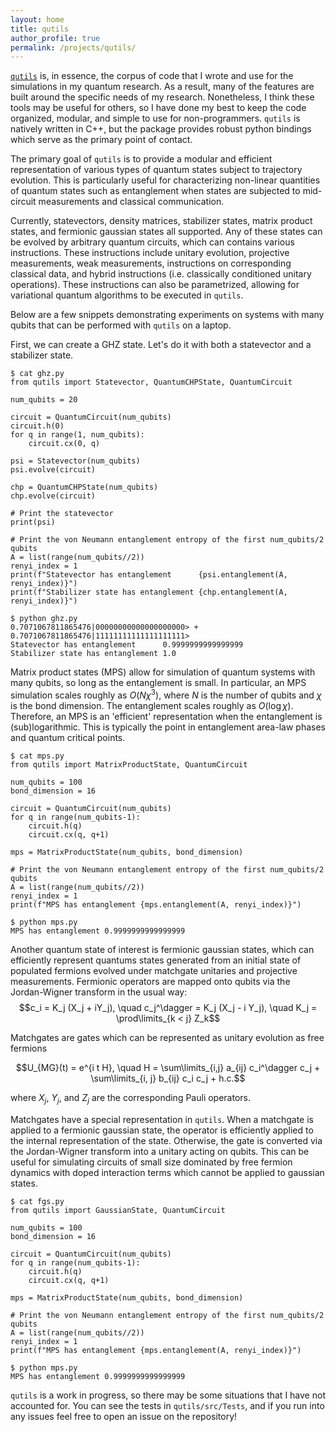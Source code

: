 ```yaml
---
layout: home 
title: qutils
author_profile: true
permalink: /projects/qutils/
---
```



[`qutils`](https://github.com/eliotheinrich/qutils) is, in essence, the corpus of code that I wrote and use for the simulations in my quantum research. As a result,
many of the features are built around the specific needs of my research. Nonetheless, I think these tools may be useful for others,
so I have done my best to keep the code organized, modular, and simple to use for non-programmers. `qutils` is natively written in C++,
but the package provides robust python bindings which serve as the primary point of contact.

The primary goal of `qutils` is to provide a modular and efficient representation of various types of quantum states subject to trajectory evolution. 
This is particularly useful for characterizing non-linear quantities of quantum states such as entanglement when states are subjected to mid-circuit
measurements and classical communication.

Currently, statevectors, density matrices, stabilizer states, matrix product states, and fermionic gaussian states all supported.
Any of these states can be evolved by arbitrary quantum circuits, which can contains various instructions. These instructions include
unitary evolution, projective measurements, weak measurements, instructions on corresponding classical data, and hybrid instructions (i.e.
classically conditioned unitary operations). These instructions can also be parametrized, allowing for variational quantum algorithms
to be executed in `qutils`.

Below are a few snippets demonstrating experiments on systems with many qubits that can be performed with `qutils` on a laptop. 

First, we can create a GHZ state. Let's do it with both a statevector and a stabilizer state.
```
$ cat ghz.py
from qutils import Statevector, QuantumCHPState, QuantumCircuit

num_qubits = 20

circuit = QuantumCircuit(num_qubits)
circuit.h(0)
for q in range(1, num_qubits):
    circuit.cx(0, q)

psi = Statevector(num_qubits)
psi.evolve(circuit)

chp = QuantumCHPState(num_qubits)
chp.evolve(circuit)

# Print the statevector
print(psi)

# Print the von Neumann entanglement entropy of the first num_qubits/2 qubits
A = list(range(num_qubits//2))
renyi_index = 1
print(f"Statevector has entanglement      {psi.entanglement(A, renyi_index)}")
print(f"Stabilizer state has entanglement {chp.entanglement(A, renyi_index)}")

$ python ghz.py
0.7071067811865476|00000000000000000000> + 0.7071067811865476|11111111111111111111>
Statevector has entanglement      0.9999999999999999
Stabilizer state has entanglement 1.0
```

Matrix product states (MPS) allow for simulation of quantum systems with many qubits, so long as the entanglement is small. In particular, 
an MPS simulation scales roughly as $O(N\chi^3)$, where $N$ is the number of qubits and $\chi$ is the bond dimension. The entanglement scales
roughly as $O(\log \chi)$. Therefore, an MPS is an 'efficient' representation when the entanglement is (sub)logarithmic. This is typically the
point in entanglement area-law phases and quantum critical points. 

```
$ cat mps.py
from qutils import MatrixProductState, QuantumCircuit

num_qubits = 100
bond_dimension = 16

circuit = QuantumCircuit(num_qubits)
for q in range(num_qubits-1):
    circuit.h(q)
    circuit.cx(q, q+1)

mps = MatrixProductState(num_qubits, bond_dimension)

# Print the von Neumann entanglement entropy of the first num_qubits/2 qubits
A = list(range(num_qubits//2))
renyi_index = 1
print(f"MPS has entanglement {mps.entanglement(A, renyi_index)}")

$ python mps.py
MPS has entanglement 0.9999999999999999
```

Another quantum state of interest is fermionic gaussian states, which can efficiently represent quantums states generated
from an initial state of populated fermions evolved under matchgate unitaries and projective measurements. Fermionic operators
are mapped onto qubits via the Jordan-Wigner transform in the usual way:
$$c_i = K_j (X_j + iY_j), \quad c_j^\dagger = K_j (X_j - i Y_j), \quad K_j = \prod\limits_{k < j} Z_k$$

Matchgates are gates which can be represented as unitary evolution as free fermions

$$U_{MG}(t) = e^{i t H}, \quad H = \sum\limits_{i,j} a_{ij} c_i^\dagger c_j + \sum\limits_{i, j} b_{ij} c_i c_j + h.c.$$

where $X_j$, $Y_j$, and $Z_j$ are the corresponding Pauli operators.

Matchgates have a special representation in `qutils`. When a matchgate is applied to a fermionic gaussian state, the operator is
efficiently applied to the internal representation of the state. Otherwise, the gate is converted via the Jordan-Wigner transform
into a unitary acting on qubits. This can be useful for simulating circuits of small size dominated by free fermion dynamics with 
doped interaction terms which cannot be applied to gaussian states.

```
$ cat fgs.py
from qutils import GaussianState, QuantumCircuit

num_qubits = 100
bond_dimension = 16

circuit = QuantumCircuit(num_qubits)
for q in range(num_qubits-1):
    circuit.h(q)
    circuit.cx(q, q+1)

mps = MatrixProductState(num_qubits, bond_dimension)

# Print the von Neumann entanglement entropy of the first num_qubits/2 qubits
A = list(range(num_qubits//2))
renyi_index = 1
print(f"MPS has entanglement {mps.entanglement(A, renyi_index)}")

$ python mps.py
MPS has entanglement 0.9999999999999999
```

`qutils` is a work in progress, so there may be some situations that I have not accounted for. You can see the tests in 
`qutils/src/Tests`, and if you run into any issues feel free to open an issue on the repository!
